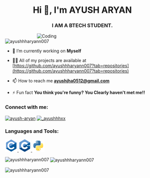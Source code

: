 <h1 align="center">Hi 👋, I'm AYUSH ARYAN</h1>
<h3 align="center">I AM A BTECH STUDENT.</h3>
<img align="right" alt="Coding" width="400" src="https://giphy.com/gifs/thecodingspacerd-code-coding-eatsleepcode-VTtANKl0beDFQRLDTh">

<p align="left"> <img src="https://komarev.com/ghpvc/?username=ayushhharyann007&label=Profile%20views&color=0e75b6&style=flat" alt="ayushhharyann007" /> </p>

- 🔭 I’m currently working on **Myself**

- 👨‍💻 All of my projects are available at [https://github.com/ayushhharyann007?tab=repositories](https://github.com/ayushhharyann007?tab=repositories)

- 📫 How to reach me **ayushjha0512@gmail.com**

- ⚡ Fun fact **You think you're funny? You Clearly haven't met me!!**

<h3 align="left">Connect with me:</h3>
<p align="left">
<a href="https://linkedin.com/in/ayush-aryan" target="blank"><img align="center" src="https://raw.githubusercontent.com/rahuldkjain/github-profile-readme-generator/master/src/images/icons/Social/linked-in-alt.svg" alt="ayush-aryan" height="30" width="40" /></a>
<a href="https://instagram.com/_ayushhhxx" target="blank"><img align="center" src="https://raw.githubusercontent.com/rahuldkjain/github-profile-readme-generator/master/src/images/icons/Social/instagram.svg" alt="_ayushhhxx" height="30" width="40" /></a>
</p>

<h3 align="left">Languages and Tools:</h3>
<p align="left"> <a href="https://www.cprogramming.com/" target="_blank" rel="noreferrer"> <img src="https://raw.githubusercontent.com/devicons/devicon/master/icons/c/c-original.svg" alt="c" width="40" height="40"/> </a> <a href="https://www.w3schools.com/cpp/" target="_blank" rel="noreferrer"> <img src="https://raw.githubusercontent.com/devicons/devicon/master/icons/cplusplus/cplusplus-original.svg" alt="cplusplus" width="40" height="40"/> </a> <a href="https://www.python.org" target="_blank" rel="noreferrer"> <img src="https://raw.githubusercontent.com/devicons/devicon/master/icons/python/python-original.svg" alt="python" width="40" height="40"/> </a> </p>

<p><img align="left" src="https://github-readme-stats.vercel.app/api/top-langs?username=ayushhharyann007&show_icons=true&locale=en&layout=compact" alt="ayushhharyann007" /></p>

<p>&nbsp;<img align="center" src="https://github-readme-stats.vercel.app/api?username=ayushhharyann007&show_icons=true&locale=en" alt="ayushhharyann007" /></p>

<p><img align="center" src="https://github-readme-streak-stats.herokuapp.com/?user=ayushhharyann007&" alt="ayushhharyann007" /></p>
